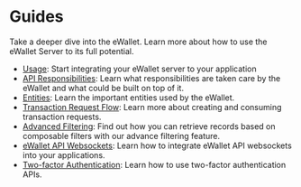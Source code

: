 # Guides

Take a deeper dive into the eWallet. Learn more about how to use the eWallet Server to its full potential.

- [Usage](/docs/guides/usage.md): Start integrating your eWallet server to your application
- [API Responsibilities](/docs/guides/api_responsibilities.md): Learn what responsibilities are taken care by the eWallet and what could be built on top of it.
- [Entities](/docs/guides/entities.md): Learn the important entities used by the eWallet.
- [Transaction Request Flow](/docs/guides/transaction_request_flow.md): Learn more about creating and consuming transaction requests.
- [Advanced Filtering](/docs/guides/advanced_filtering.md): Find out how you can retrieve records based on composable filters with our advance filtering feature.
- [eWallet API Websockets](/docs/guides/ewallet_api_websockets.md): Learn how to integrate eWallet API websockets into your applications.
- [Two-factor Authentication](/doc/guides/two_factor_authentication.md): Learn how to use two-factor authentication APIs.


